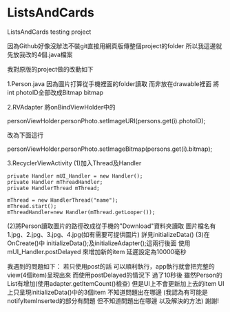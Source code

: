 # ListsAndCards
ListsAndCards testing project

因為Github好像沒辦法不裝git直接用網頁版傳整個project的folder
所以我這邊就先放我改的4個.java檔案

我對原版的project做的改動如下

1.Person.java
因為圖片打算從手機裡面的folder讀取 而非放在drawable裡面
將int photoID全部改成Bitmap bitmap

2.RVAdapter
將onBindViewHolder中的

personViewHolder.personPhoto.setImageURI(persons.get(i).photoID);

改為下面這行

personViewHolder.personPhoto.setImageBitmap(persons.get(i).bitmap);

3.RecyclerViewActivity
  (1)加入Thread及Handler
  
    private Handler mUI_Handler = new Handler();
    private Handler mThreadHandler;
    private HandlerThread mThread;
    
    mThread = new HandlerThread("name");
    mThread.start();
    mThreadHandler=new Handler(mThread.getLooper());
  (2)將Person讀取圖片的路徑改成從手機的"Download"資料夾讀取 圖片檔名有  1.jpg、2.jpg、3.jpg、4.jpg(如有需要可提供圖片)
    詳見initializeData()
  (3)在OnCreate()中 initializeData();及initializeAdapter();這兩行後面 使用mUI_Handler.postDelayed 來增加新的item 延遲設定為10000毫秒
  
我遇到的問題如下：
若只使用post的話 可以順利執行，app執行就會把完整的view(4個item)呈現出來
而使用postDelayed的情況下 過了10秒後 雖然Person的List有增加(使用adapter.getItemCount()檢查) 但是UI上不會更新加上去的item UI上只呈現initializeData()中的3個item
不知道問題出在哪邊
(我認為有可能是notifyItemInserted的部分有問題 但不知道問題出在哪邊 以及解決的方法)
謝謝!
